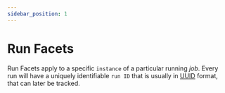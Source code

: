 ```yaml
---
sidebar_position: 1
---
```


# Run Facets

Run Facets apply to a specific `instance` of a particular running _job_. Every run will have a uniquely identifiable `run ID` that is usually in [UUID](https://en.wikipedia.org/wiki/Universally_unique_identifier) format, that can later be tracked.
